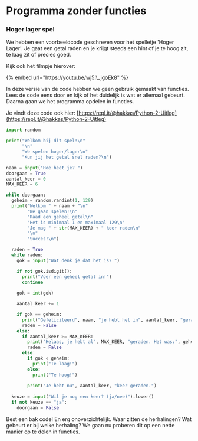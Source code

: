 # Programma zonder functies

### Hoger lager spel

We hebben een voorbeeldcode geschreven voor het spelletje 'Hoger Lager'. Je gaat een getal raden en je krijgt steeds een hint of je te hoog zit, te laag zit of precies goed.

Kijk ook het filmpje hierover:

{% embed url="https://youtu.be/wj5l\_jgoEk8" %}

In deze versie van de code hebben we geen gebruik gemaakt van functies. Lees de code eens door en kijk of het duidelijk is wat er allemaal gebeurt. Daarna gaan we het programma opdelen in functies.

Je vindt deze code ook hier: [https://repl.it/@hakkas/Python-2-Uitleg](https://repl.it/@hakkas/Python-2-Uitleg)

```python
import random

print("Welkom bij dit spel!\n"
      "\n"
      "We spelen hoger/lager\n"
      "Kun jij het getal snel raden?\n")

naam = input("Hoe heet je? ")
doorgaan = True
aantal_keer = 0
MAX_KEER = 6

while doorgaan:
  geheim = random.randint(1, 129)
  print("Welkom " + naam + "\n"
        "We gaan spelen!\n"
        "Raad een geheel getal\n"
        "Het is minimaal 1 en maximaal 129\n"
        "Je mag " + str(MAX_KEER) + " keer raden\n"
        "\n"
        "Succes!\n")

  raden = True
  while raden:
    gok = input("Wat denk je dat het is? ")

    if not gok.isdigit():
      print("Voer een geheel getal in!")
      continue
    
    gok = int(gok)

    aantal_keer += 1

    if gok == geheim:
      print("Gefeliciteerd", naam, "je hebt het in", aantal_keer, "geraden!")
      raden = False
    else:
      if aantal_keer >= MAX_KEER:
        print("Helaas, je hebt al", MAX_KEER, "geraden. Het was:", geheim)
        raden = False
      else:
        if gok < geheim:
          print("Te laag!")
        else:
          print("Te hoog!")
          
        print("Je hebt nu", aantal_keer, "keer geraden.")
    
  keuze = input("Wil je nog een keer? (ja/nee)").lower()
  if not keuze == "ja":
    doorgaan = False
```

Best een bak code! En erg onoverzichtelijk. Waar zitten de herhalingen? Wat gebeurt er bij welke herhaling? We gaan nu proberen dit op een nette manier op te delen in functies.



